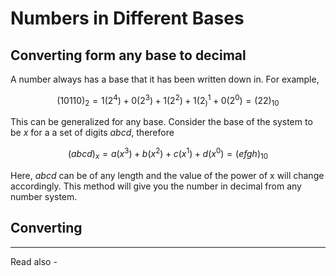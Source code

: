 # Numbers in Different Bases


## Converting form any base to decimal

A number always has a base that it has been written down in. For example,

$${ (10110)_2 = 1(2^4) + 0(2^3) + 1 (2^2) + 1(2^1_)  + 0(2^0) = (22)_{10}}$$

This can be generalized for any base. Consider the base of the system to be *x* for a a set of digits *abcd*, therefore

$${(abcd)_x = a(x^3) +b(x^2)+c(x^1)+d(x^0) = (efgh)_{10}}$$

Here, *abcd* can be of any length and the value of the power of x will change accordingly. This method will give you the number in decimal from any number system.


## Converting 






---
Read also - 